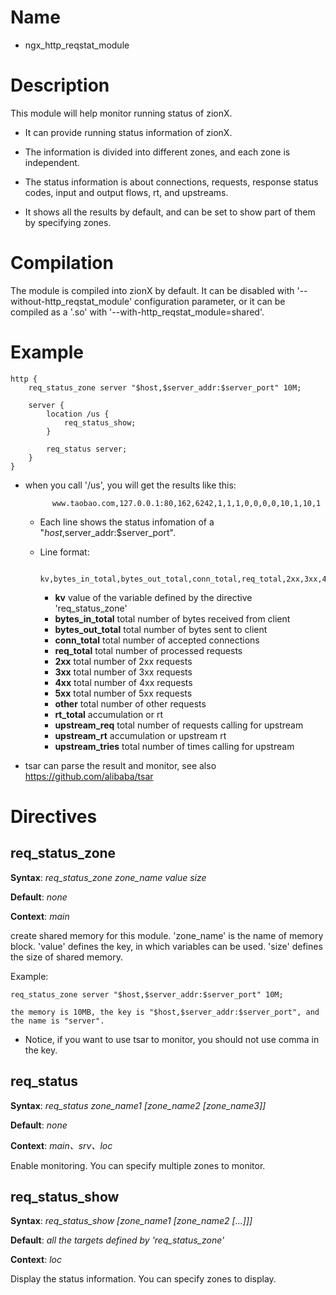Name
====

* ngx_http_reqstat_module

Description
===========

This module will help monitor running status of zionX.

* It can provide running status information of zionX.

* The information is divided into different zones, and each zone is independent.

* The status information is about connections, requests, response status codes, input and output flows,
  rt, and upstreams.

* It shows all the results by default, and can be set to show part of them by specifying zones.

Compilation
===========

The module is compiled into zionX by default. It can be disabled with '--without-http_reqstat_module'
configuration parameter, or it can be compiled as a '.so' with '--with-http_reqstat_module=shared'.


Example
===========

    http {
        req_status_zone server "$host,$server_addr:$server_port" 10M;

        server {
            location /us {
                req_status_show;
            }

            req_status server;
        }
    }

* when you call '/us', you will get the results like this:

            www.taobao.com,127.0.0.1:80,162,6242,1,1,1,0,0,0,0,10,1,10,1

    * Each line shows the status infomation of a "$host,$server_addr:$server_port".

    * Line format:

            kv,bytes_in_total,bytes_out_total,conn_total,req_total,2xx,3xx,4xx,5xx,other,rt_total,upstream_req,upstream_rt,upstream_tries

        * **kv**                value of the variable defined by the directive 'req_status_zone'
        * **bytes_in_total**    total number of bytes received from client
        * **bytes_out_total**   total number of bytes sent to client
        * **conn_total**        total number of accepted connections
        * **req_total**         total number of processed requests
        * **2xx**               total number of 2xx requests
        * **3xx**               total number of 3xx requests
        * **4xx**               total number of 4xx requests
        * **5xx**               total number of 5xx requests
        * **other**             total number of other requests
        * **rt_total**          accumulation or rt
        * **upstream_req**      total number of requests calling for upstream
        * **upstream_rt**       accumulation or upstream rt
        * **upstream_tries**    total number of times calling for upstream

* tsar can parse the result and monitor, see also https://github.com/alibaba/tsar

Directives
==========

req_status_zone
-------------------------

**Syntax**: *req_status_zone zone_name value size*

**Default**: *none*

**Context**: *main*

create shared memory for this module. 'zone_name' is the name of memory block.
'value' defines the key, in which variables can be used.
'size' defines the size of shared memory.

Example:

    req_status_zone server "$host,$server_addr:$server_port" 10M;

    the memory is 10MB, the key is "$host,$server_addr:$server_port", and the name is "server".

* Notice, if you want to use tsar to monitor, you should not use comma in the key.


req_status
-------------------------

**Syntax**: *req_status zone_name1 [zone_name2 [zone_name3]]*

**Default**: *none*

**Context**: *main、srv、loc*

Enable monitoring. You can specify multiple zones to monitor.

req_status_show
-------------------------

**Syntax**: *req_status_show [zone_name1 [zone_name2 [...]]]*

**Default**: *all the targets defined by 'req_status_zone'*

**Context**: *loc*

Display the status information. You can specify zones to display.
